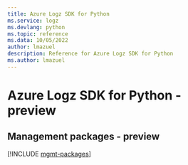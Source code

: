 ```yaml
---
title: Azure Logz SDK for Python
ms.service: logz
ms.devlang: python
ms.topic: reference
ms.data: 10/05/2022
author: lmazuel
description: Reference for Azure Logz SDK for Python
ms.author: lmazuel
---
```

# Azure Logz SDK for Python - preview

## Management packages - preview
[!INCLUDE [mgmt-packages](logz-mgmt-index.md)]